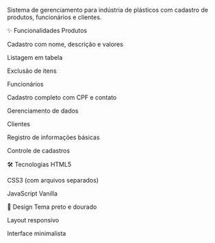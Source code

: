 Sistema de gerenciamento para indústria de plásticos com cadastro de produtos, funcionários e clientes.

✨ Funcionalidades
Produtos

Cadastro com nome, descrição e valores

Listagem em tabela

Exclusão de itens

Funcionários

Cadastro completo com CPF e contato

Gerenciamento de dados

Clientes

Registro de informações básicas

Controle de cadastros

🛠️ Tecnologias
HTML5

CSS3 (com arquivos separados)

JavaScript Vanilla

🎨 Design
Tema preto e dourado

Layout responsivo

Interface minimalista
